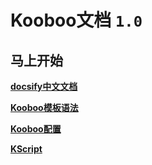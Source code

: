# Kooboo文档 `1.0`
## 马上开始


[**docsify中文文档**](https://docsify.js.org/#/zh-cn/)

[**Kooboo模板语法**](/Kooboo模板语法/kooboo指令)

[**Kooboo配置**](/kooboo配置/媒体库)

[**KScript**](KScript/)
